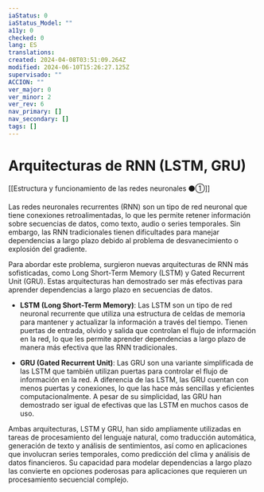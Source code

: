 ```yaml
---
iaStatus: 0
iaStatus_Model: ""
a11y: 0
checked: 0
lang: ES
translations: 
created: 2024-04-08T03:51:09.264Z
modified: 2024-06-10T15:26:27.125Z
supervisado: ""
ACCION: ""
ver_major: 0
ver_minor: 2
ver_rev: 6
nav_primary: []
nav_secondary: []
tags: []
---
```

# Arquitecturas de RNN (LSTM, GRU)

[[Estructura y funcionamiento de las redes neuronales ⚫①]]

Las redes neuronales recurrentes (RNN) son un tipo de red neuronal que tiene conexiones retroalimentadas, lo que les permite retener información sobre secuencias de datos, como texto, audio o series temporales. Sin embargo, las RNN tradicionales tienen dificultades para manejar dependencias a largo plazo debido al problema de desvanecimiento o explosión del gradiente.

Para abordar este problema, surgieron nuevas arquitecturas de RNN más sofisticadas, como Long Short-Term Memory (LSTM) y Gated Recurrent Unit (GRU). Estas arquitecturas han demostrado ser más efectivas para aprender dependencias a largo plazo en secuencias de datos.

- **LSTM (Long Short-Term Memory)**: Las LSTM son un tipo de red neuronal recurrente que utiliza una estructura de celdas de memoria para mantener y actualizar la información a través del tiempo. Tienen puertas de entrada, olvido y salida que controlan el flujo de información en la red, lo que les permite aprender dependencias a largo plazo de manera más efectiva que las RNN tradicionales.

- **GRU (Gated Recurrent Unit)**: Las GRU son una variante simplificada de las LSTM que también utilizan puertas para controlar el flujo de información en la red. A diferencia de las LSTM, las GRU cuentan con menos puertas y conexiones, lo que las hace más sencillas y eficientes computacionalmente. A pesar de su simplicidad, las GRU han demostrado ser igual de efectivas que las LSTM en muchos casos de uso.

Ambas arquitecturas, LSTM y GRU, han sido ampliamente utilizadas en tareas de procesamiento del lenguaje natural, como traducción automática, generación de texto y análisis de sentimientos, así como en aplicaciones que involucran series temporales, como predicción del clima y análisis de datos financieros. Su capacidad para modelar dependencias a largo plazo las convierte en opciones poderosas para aplicaciones que requieren un procesamiento secuencial complejo.
